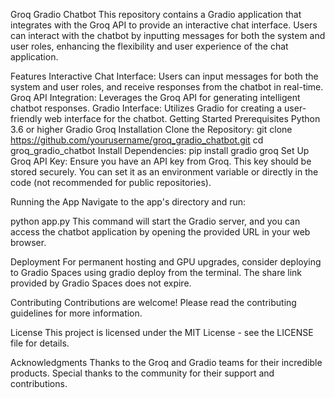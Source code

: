 Groq Gradio Chatbot
This repository contains a Gradio application that integrates with the Groq API to provide an interactive chat interface. Users can interact with the chatbot by inputting messages for both the system and user roles, enhancing the flexibility and user experience of the chat application.

Features
Interactive Chat Interface: Users can input messages for both the system and user roles, and receive responses from the chatbot in real-time.
Groq API Integration: Leverages the Groq API for generating intelligent chatbot responses.
Gradio Interface: Utilizes Gradio for creating a user-friendly web interface for the chatbot.
Getting Started
Prerequisites
Python 3.6 or higher
Gradio
Groq
Installation
Clone the Repository:
git clone https://github.com/yourusername/groq_gradio_chatbot.git
cd groq_gradio_chatbot
Install Dependencies:
pip install gradio groq
Set Up Groq API Key:
Ensure you have an API key from Groq. This key should be stored securely. You can set it as an environment variable or directly in the code (not recommended for public repositories).

Running the App
Navigate to the app's directory and run:

python app.py
This command will start the Gradio server, and you can access the chatbot application by opening the provided URL in your web browser.

Deployment
For permanent hosting and GPU upgrades, consider deploying to Gradio Spaces using gradio deploy from the terminal. The share link provided by Gradio Spaces does not expire.

Contributing
Contributions are welcome! Please read the contributing guidelines for more information.

License
This project is licensed under the MIT License - see the LICENSE file for details.

Acknowledgments
Thanks to the Groq and Gradio teams for their incredible products.
Special thanks to the community for their support and contributions.
